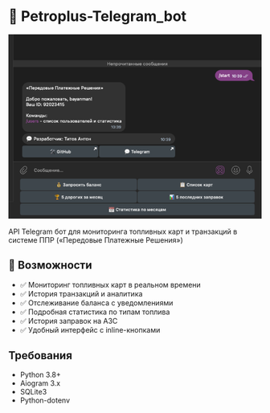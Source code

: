# 🤖 Petroplus-Telegram_bot

![main Logo](main.png)

API Telegram бот для мониторинга топливных карт и транзакций в системе ППР («Передовые Платежные Решения»)

## 🚀 Возможности

- ✅ Мониторинг топливных карт в реальном времени
- ✅ История транзакций и аналитика
- ✅ Отслеживание баланса с уведомлениями
- ✅ Подробная статистика по типам топлива
- ✅ История заправок на АЗС
- ✅ Удобный интерфейс с inline-кнопками

## Требования

- Python 3.8+
- Aiogram 3.x
- SQLite3
- Python-dotenv
